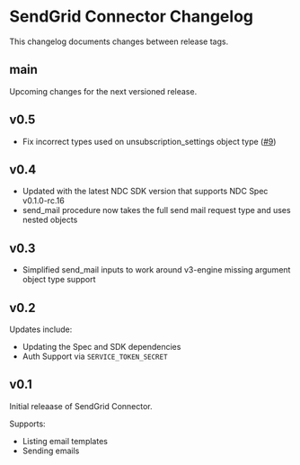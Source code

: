 # SendGrid Connector Changelog

This changelog documents changes between release tags.


## main

Upcoming changes for the next versioned release.

## v0.5
* Fix incorrect types used on unsubscription_settings object type ([#9](https://github.com/hasura/ndc-sendgrid/pull/9))

## v0.4

* Updated with the latest NDC SDK version that supports NDC Spec v0.1.0-rc.16
* send_mail procedure now takes the full send mail request type and uses nested objects

## v0.3
* Simplified send_mail inputs to work around v3-engine missing argument object type support

## v0.2

Updates include:

* Updating the Spec and SDK dependencies
* Auth Support via `SERVICE_TOKEN_SECRET`


## v0.1

Initial releaase of SendGrid Connector.

Supports:

* Listing email templates
* Sending emails

